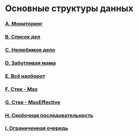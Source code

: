 # Основные структуры данных

### [A. Мониторинг](https://github.com/bitbybit/algorithms/blob/main/data_types/monitoring/)

### [B. Список дел](https://github.com/bitbybit/algorithms/blob/main/data_types/todo_list/)

### [C. Нелюбимое дело](https://github.com/bitbybit/algorithms/blob/main/data_types/unfavourite_business/)

### [D. Заботливая мама](https://github.com/bitbybit/algorithms/blob/main/data_types/caring_mom/)

### [E. Всё наоборот](https://github.com/bitbybit/algorithms/blob/main/data_types/other_way_around/)

### [F. Стек - Max](https://github.com/bitbybit/algorithms/blob/main/data_types/stack_max/)

### [G. Стек - MaxEffective](https://github.com/bitbybit/algorithms/blob/main/data_types/stack_max_effective/)

### [H. Скобочная последовательность](https://github.com/bitbybit/algorithms/blob/main/data_types/bracket_sequence/)

### [I. Ограниченная очередь](https://github.com/bitbybit/algorithms/blob/main/data_types/limited_queue/)
